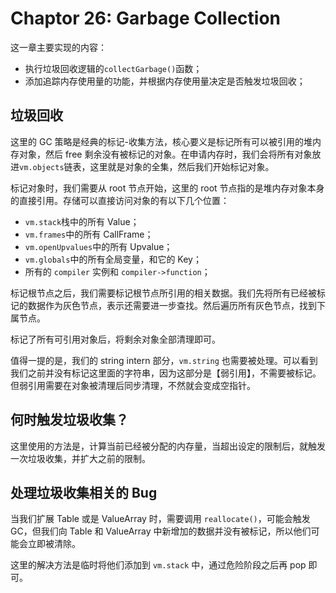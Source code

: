 # Chaptor 26: Garbage Collection

这一章主要实现的内容：
- 执行垃圾回收逻辑的`collectGarbage()`函数；
- 添加追踪内存使用量的功能，并根据内存使用量决定是否触发垃圾回收；

## 垃圾回收

这里的 GC 策略是经典的标记-收集方法，核心要义是标记所有可以被引用的堆内存对象，然后 free 剩余没有被标记的对象。在申请内存时，我们会将所有对象放进`vm.objects`链表，这里就是对象的全集，然后我们开始标记对象。

标记对象时，我们需要从 root 节点开始，这里的 root 节点指的是堆内存对象本身的直接引用。存储可以直接访问对象的有以下几个位置：

- `vm.stack`栈中的所有 Value；
- `vm.frames`中的所有 CallFrame；
- `vm.openUpvalues`中的所有 Upvalue；
- `vm.globals`中的所有全局变量，和它的 Key；
- 所有的 `compiler` 实例和 `compiler->function`；

标记根节点之后，我们需要标记根节点所引用的相关数据。我们先将所有已经被标记的数据作为灰色节点，表示还需要进一步查找。然后遍历所有灰色节点，找到下属节点。

标记了所有可引用对象后，将剩余对象全部清理即可。

值得一提的是，我们的 string intern 部分，`vm.string` 也需要被处理。可以看到我们之前并没有标记这里面的字符串，因为这部分是【弱引用】，不需要被标记。但弱引用需要在对象被清理后同步清理，不然就会变成空指针。

## 何时触发垃圾收集？

这里使用的方法是，计算当前已经被分配的内存量，当超出设定的限制后，就触发一次垃圾收集，并扩大之前的限制。

## 处理垃圾收集相关的 Bug

当我们扩展 Table 或是 ValueArray 时，需要调用 `reallocate()`，可能会触发 GC，但我们向 Table 和 ValueArray 中新增加的数据并没有被标记，所以他们可能会立即被清除。

这里的解决方法是临时将他们添加到 `vm.stack` 中，通过危险阶段之后再 pop 即可。
